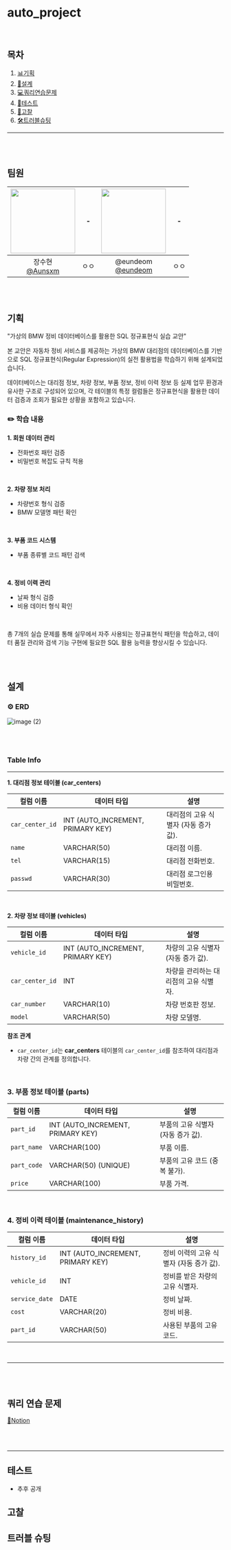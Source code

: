 # auto_project

<br>

## 목차
1. [📊기획](#%EA%B8%B0%ED%9A%8D)
2. [🧰설계](#%EC%84%A4%EA%B3%84)
3. [💻쿼리연습문제](#쿼리-연습-문제)
4. [🧪테스트](#테스트)
5. [🤔고찰](#고찰)
6. [🛠️트러블슈팅](#트러블-슈팅)




---
<br><br>

## 팀원
|<img src="https://avatars.githubusercontent.com/u/98368034?v=4" width="150" height="150"/>|-|<img src="https://avatars.githubusercontent.com/u/121565744?v=4" width="150" height="150"/>|-|
|:-:|:-:|:-:|:-:|
|장수현<br/>[@Aunsxm](https://github.com/adf123124)|ㅇㅇ|@eundeom<br/>[@eundeom](https://github.com/eundeom)|ㅇㅇ|


<br><br>

## 기획
"가상의 BMW 정비 데이터베이스를 활용한 SQL 정규표현식 실습 교안"

본 교안은 자동차 정비 서비스를 제공하는 가상의 BMW 대리점의 데이터베이스를 기반으로 SQL 정규표현식(Regular Expression)의 실전 활용법을 학습하기 위해 설계되었습니다.

데이터베이스는 대리점 정보, 차량 정보, 부품 정보, 정비 이력 정보 등 실제 업무 환경과 유사한 구조로 구성되어 있으며, 각 테이블의 특정 컬럼들은 정규표현식을 활용한 데이터 검증과 조회가 필요한 상황을 포함하고 있습니다.

### ✏️ 학습 내용

**1. 회원 데이터 관리**
- 전화번호 패턴 검증
- 비밀번호 복잡도 규칙 적용
<br>

**2. 차량 정보 처리**
- 차량번호 형식 검증
- BMW 모델명 패턴 확인
<br>

**3. 부품 코드 시스템**
- 부품 종류별 코드 패턴 검색
<br>

**4. 정비 이력 관리**
- 날짜 형식 검증
- 비용 데이터 형식 확인
<br>

총 7개의 실습 문제를 통해 실무에서 자주 사용되는 정규표현식 패턴을 학습하고, 데이터 품질 관리와 검색 기능 구현에 필요한 SQL 활용 능력을 향상시킬 수 있습니다.

<br><br>

## 설계
### ⚙ ERD
![image (2)](https://github.com/user-attachments/assets/6120534a-765c-4f37-a347-15d25300f65e)

<br><br>


### Table Info

---

**1. 대리점 정보 테이블 (car_centers)**
 
| 컬럼 이름 | 데이터 타입 | 설명 |
| --- | --- | --- |
| `car_center_id` | INT (AUTO_INCREMENT, PRIMARY KEY) | 대리점의 고유 식별자 (자동 증가 값). |
| `name` | VARCHAR(50) | 대리점 이름. |
| `tel` | VARCHAR(15) | 대리점 전화번호. |
| `passwd` | VARCHAR(30) | 대리점 로그인용 비밀번호. |

<br>

 **2. 차량 정보 테이블 (vehicles)**
 
| 컬럼 이름 | 데이터 타입 | 설명 |
| --- | --- | --- |
| `vehicle_id` | INT (AUTO_INCREMENT, PRIMARY KEY) | 차량의 고유 식별자 (자동 증가 값). |
| `car_center_id` | INT | 차량을 관리하는 대리점의 고유 식별자. |
| `car_number` | VARCHAR(10) | 차량 번호판 정보. |
| `model` | VARCHAR(50) | 차량 모델명. |

**참조 관계**

- `car_center_id`는 **car_centers** 테이블의 `car_center_id`를 참조하여 대리점과 차량 간의 관계를 정의합니다.

<br>

### **3. 부품 정보 테이블 (parts)**

| 컬럼 이름 | 데이터 타입 | 설명 |
| --- | --- | --- |
| `part_id` | INT (AUTO_INCREMENT, PRIMARY KEY) | 부품의 고유 식별자 (자동 증가 값). |
| `part_name` | VARCHAR(100) | 부품 이름. |
| `part_code` | VARCHAR(50) (UNIQUE) | 부품의 고유 코드 (중복 불가). |
| `price` | VARCHAR(100) | 부품 가격. |

<br>

### **4. 정비 이력 테이블 (maintenance_history)**

| 컬럼 이름 | 데이터 타입 | 설명 |
| --- | --- | --- |
| `history_id` | INT (AUTO_INCREMENT, PRIMARY KEY) | 정비 이력의 고유 식별자 (자동 증가 값). |
| `vehicle_id` | INT | 정비를 받은 차량의 고유 식별자. |
| `service_date` | DATE | 정비 날짜. |
| `cost` | VARCHAR(20) | 정비 비용. |
| `part_id` | VARCHAR(50) | 사용된 부품의 고유 코드. |

<br>

---


<br><br>

## 쿼리 연습 문제

[📃Notion](https://www.notion.so/f44120c1fe394664a2f44846a53a1195?pvs=21)

<br><br>

---

## 테스트

- 추후 공개

## 고찰

## 트러블 슈팅
